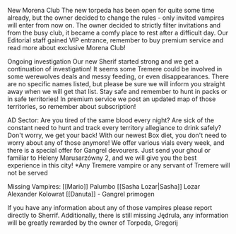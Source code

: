 New Morena Club
The new torpeda has been open for quite some time already, but the owner decided to change the rules - only invited vampires will enter from now on. The owner decided to strictly filter invitations and from the busy club, it became a comfy place to rest after a difficult day. Our Editorial staff gained VIP entrance, remember to buy premium service and read more about exclusive Morena Club!

Ongoing investigation
Our new Sherif started strong and we get a continuation of investigation! It seems some Tremere could be involved in some werewolves deals and messy feeding, or even disappearances. There are no specific names listed, but please be sure we will inform you straight away when we will get that list. Stay safe and remember to hunt in packs or in safe territories! In premium service we post an updated map of those territories, so remember about subscription!

AD Sector:
Are you tired of the same blood every night? Are sick of the constant need to hunt and track every territory allegiance to drink safely? Don't worry, we get your back! With our newest Box diet, you don't need to worry about any of those anymore! We offer various vials every week, and there is a special offer for Gangrel devourers. Just send your ghoul or familiar to Heleny Marusarzówny 2, and we will give you the best experience in this city!
*Any Tremere vampire or any servant of Tremere will not be served

Missing Vampires:
[[Mario]] Palumbo
[[Sasha Lozar|Sasha]] Lozar
Alexander Kolowrat
[[Danuta]] - Gangrel primogen

If you have any information about any of those vampires please report directly to Sherrif. Additionally, there is still missing Jędrula, any information will be greatly rewarded by the owner of Torpeda, Gregorij
